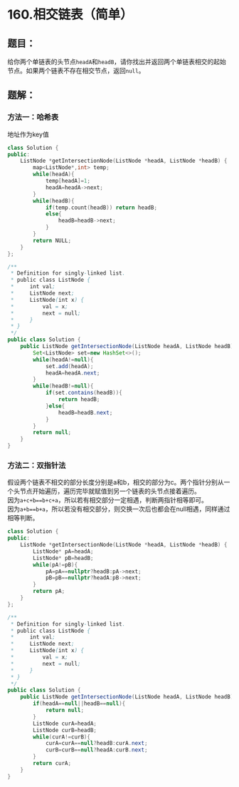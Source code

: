 # 160.相交链表（简单）
## 题目：
给你两个单链表的头节点`headA`和`headB`，请你找出并返回两个单链表相交的起始节点。如果两个链表不存在相交节点，返回`null`。
## 题解：
### 方法一：哈希表
地址作为key值
```c++
class Solution {
public:
    ListNode *getIntersectionNode(ListNode *headA, ListNode *headB) {
        map<ListNode*,int> temp;
        while(headA){
            temp[headA]=1;
            headA=headA->next;
        }
        while(headB){
            if(temp.count(headB)) return headB;
            else{
                headB=headB->next;
            }
        }
        return NULL;
    }
};
```
```java
/**
 * Definition for singly-linked list.
 * public class ListNode {
 *     int val;
 *     ListNode next;
 *     ListNode(int x) {
 *         val = x;
 *         next = null;
 *     }
 * }
 */
public class Solution {
    public ListNode getIntersectionNode(ListNode headA, ListNode headB) {
        Set<ListNode> set=new HashSet<>();
        while(headA!=null){
            set.add(headA);
            headA=headA.next;
        }
        while(headB!=null){
            if(set.contains(headB)){
                return headB;
            }else{
                headB=headB.next;
            }
        }
        return null;
    }
}
```
### 方法二：双指针法
假设两个链表不相交的部分长度分别是a和b，相交的部分为c。两个指针分别从一个头节点开始遍历，遍历完毕就赋值到另一个链表的头节点接着遍历。\
因为`a+c+b==b+c+a`，所以若有相交部分一定相遇，判断两指针相等即可。\
因为`a+b==b+a`，所以若没有相交部分，则交换一次后也都会在null相遇，同样通过相等判断。
```c++
class Solution {
public:
    ListNode *getIntersectionNode(ListNode *headA, ListNode *headB) {
        ListNode* pA=headA;
        ListNode* pB=headB;
        while(pA!=pB){
            pA=pA==nullptr?headB:pA->next;
            pB=pB==nullptr?headA:pB->next;
        }
        return pA;
    }
};
```
```java
/**
 * Definition for singly-linked list.
 * public class ListNode {
 *     int val;
 *     ListNode next;
 *     ListNode(int x) {
 *         val = x;
 *         next = null;
 *     }
 * }
 */
public class Solution {
    public ListNode getIntersectionNode(ListNode headA, ListNode headB) {
        if(headA==null||headB==null){
            return null;
        }
        ListNode curA=headA;
        ListNode curB=headB;
        while(curA!=curB){
            curA=curA==null?headB:curA.next;
            curB=curB==null?headA:curB.next;
        }
        return curA;
    }
}
```